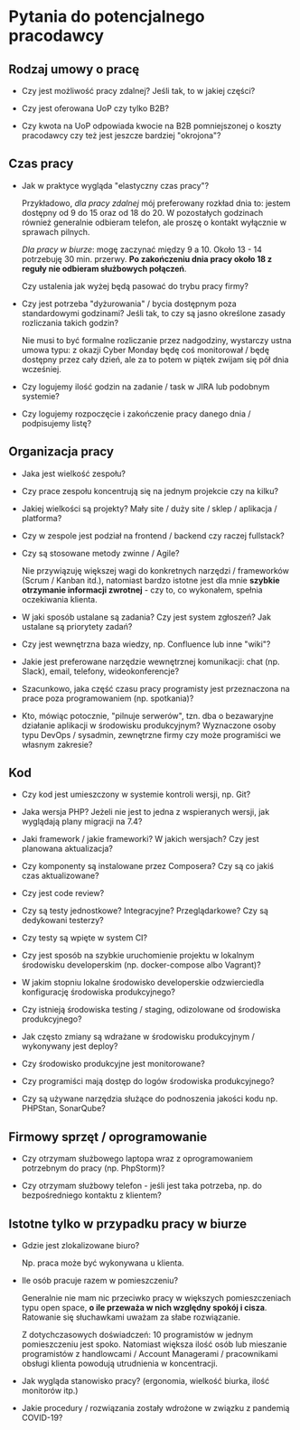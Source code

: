 # Pytania do potencjalnego pracodawcy

## Rodzaj umowy o pracę

- Czy jest możliwość pracy zdalnej? Jeśli tak, to w jakiej części?

- Czy jest oferowana UoP czy tylko B2B?

- Czy kwota na UoP odpowiada kwocie na B2B pomniejszonej o koszty pracodawcy czy
  też jest jeszcze bardziej "okrojona"?


## Czas pracy

- Jak w praktyce wygląda "elastyczny czas pracy"?

  Przykładowo, _dla pracy zdalnej_ mój preferowany rozkład dnia to: jestem
  dostępny od 9 do 15 oraz od 18 do 20. W pozostałych godzinach również generalnie
  odbieram telefon, ale proszę o kontakt wyłącznie w sprawach pilnych.

  _Dla pracy w biurze_: mogę zaczynać między 9 a 10. Około 13 - 14 potrzebuję
  30 min. przerwy. **Po zakończeniu dnia pracy około 18 z reguły nie odbieram
  służbowych połączeń**.

  Czy ustalenia jak wyżej będą pasować do trybu pracy firmy?

- Czy jest potrzeba "dyżurowania" / bycia dostępnym poza standardowymi
  godzinami? Jeśli tak, to czy są jasno określone zasady rozliczania takich
  godzin?

  Nie musi to być formalne rozliczanie przez nadgodziny, wystarczy ustna umowa
  typu: z okazji Cyber Monday będę coś monitorował / będę dostępny przez
  cały dzień, ale za to potem w piątek zwijam się pół dnia wcześniej.

- Czy logujemy ilość godzin na zadanie / task w JIRA lub podobnym systemie?

- Czy logujemy rozpoczęcie i zakończenie pracy danego dnia / podpisujemy
  listę?


## Organizacja pracy

- Jaka jest wielkość zespołu?

- Czy prace zespołu koncentrują się na jednym projekcie czy na kilku?

- Jakiej wielkości są projekty? Mały site / duży site / sklep / aplikacja /
  platforma?

- Czy w zespole jest podział na frontend / backend czy raczej fullstack?

- Czy są stosowane metody zwinne / Agile?

  Nie przywiązuję większej wagi do konkretnych narzędzi / frameworków (Scrum /
  Kanban itd.), natomiast bardzo istotne jest dla mnie **szybkie otrzymanie
  informacji zwrotnej** - czy to, co wykonałem, spełnia oczekiwania klienta.

- W jaki sposób ustalane są zadania? Czy jest system zgłoszeń? Jak ustalane są
  priorytety zadań?

- Czy jest wewnętrzna baza wiedzy, np. Confluence lub inne "wiki"?

- Jakie jest preferowane narzędzie wewnętrznej komunikacji: chat (np. Slack),
  email, telefony, wideokonferencje?

- Szacunkowo, jaka część czasu pracy programisty jest przeznaczona na prace poza
  programowaniem (np. spotkania)?

- Kto, mówiąc potocznie, "pilnuje serwerów", tzn. dba o bezawaryjne działanie
  aplikacji w środowisku produkcyjnym? Wyznaczone osoby typu DevOps / sysadmin,
  zewnętrzne firmy czy może programiści we własnym zakresie?


## Kod

- Czy kod jest umieszczony w systemie kontroli wersji, np. Git?

- Jaka wersja PHP? Jeżeli nie jest to jedna z wspieranych wersji, jak wyglądają
  plany migracji na 7.4?

- Jaki framework / jakie frameworki? W jakich wersjach? Czy jest planowana
  aktualizacja?

- Czy komponenty są instalowane przez Composera? Czy są co jakiś czas
  aktualizowane?

- Czy jest code review?

- Czy są testy jednostkowe? Integracyjne? Przeglądarkowe? Czy są dedykowani
  testerzy?

- Czy testy są wpięte w system CI?

- Czy jest sposób na szybkie uruchomienie projektu w lokalnym środowisku
  developerskim (np. docker-compose albo Vagrant)?

- W jakim stopniu lokalne środowisko developerskie odzwierciedla konfigurację
  środowiska produkcyjnego?

- Czy istnieją środowiska testing / staging, odizolowane od środowiska
  produkcyjnego?

- Jak często zmiany są wdrażane w środowisku produkcyjnym / wykonywany jest
  deploy?

- Czy środowisko produkcyjne jest monitorowane?

- Czy programiści mają dostęp do logów środowiska produkcyjnego?

- Czy są używane narzędzia służące do podnoszenia jakości kodu np. PHPStan,
  SonarQube?


## Firmowy sprzęt / oprogramowanie

- Czy otrzymam służbowego laptopa wraz z oprogramowaniem potrzebnym do pracy
  (np. PhpStorm)?

- Czy otrzymam służbowy telefon - jeśli jest taka potrzeba, np. do
  bezpośredniego kontaktu z klientem?


## Istotne tylko w przypadku pracy w biurze

- Gdzie jest zlokalizowane biuro?

  Np. praca może być wykonywana u klienta.

- Ile osób pracuje razem w pomieszczeniu?

  Generalnie nie mam nic przeciwko pracy w większych pomieszczeniach typu open
  space, **o ile przeważa w nich względny spokój i cisza**. Ratowanie się
  słuchawkami uważam za słabe rozwiązanie.

  Z dotychczasowych doświadczeń: 10 programistów w jednym pomieszczeniu jest
  spoko. Natomiast większa ilość osób lub mieszanie programistów z
  handlowcami / Account Managerami / pracownikami obsługi klienta powodują
  utrudnienia w koncentracji.

- Jak wygląda stanowisko pracy? (ergonomia, wielkość biurka, ilość monitorów
  itp.)

- Jakie procedury / rozwiązania zostały wdrożone w związku z pandemią COVID-19?
